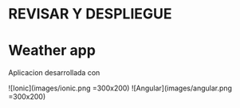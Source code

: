 # REVISAR Y DESPLIEGUE

# Weather app


Aplicacion desarrollada con <br>

![Ionic](images/ionic.png =300x200)
![Angular](images/angular.png =300x200)
